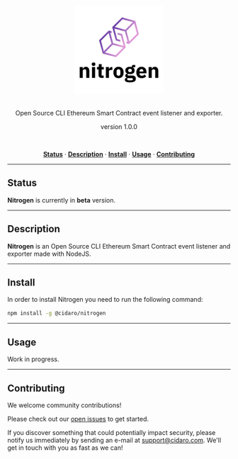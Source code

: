 <div align="center">
  <br/>
  <img src="./nitrogen.png" width="200" />
  <br/>
  <br/>
  <p>
    Open Source CLI Ethereum Smart Contract event listener and exporter. 
  </p>
  <p>
    version 1.0.0
  </p>
  <br/>
  <p>
    <a href="#status"><strong>Status</strong></a> ·
    <a href="#description"><strong>Description</strong></a> ·
    <a href="#install"><strong>Install</strong></a> ·
    <a href="#usage"><strong>Usage</strong></a> ·
    <a href="#contributing"><strong>Contributing</strong></a>
  </p>
</div>

---

## Status

**Nitrogen** is currently in **beta** version.

---

## Description

**Nitrogen** is an Open Source CLI Ethereum Smart Contract event listener and exporter made with NodeJS.

---

## Install

In order to install Nitrogen you need to run the following command:

```bash
npm install -g @cidaro/nitrogen
```

---

## Usage

Work in progress.

---

## Contributing

We welcome community contributions!

Please check out our <a href="https://github.com/CIDARO/nitrogen/issues">open issues</a> to get started.

If you discover something that could potentially impact security, please notify us immediately by sending an e-mail at <a href="mailto:support@cidaro.com">support@cidaro.com</a>. We'll get in touch with you as fast as we can!
